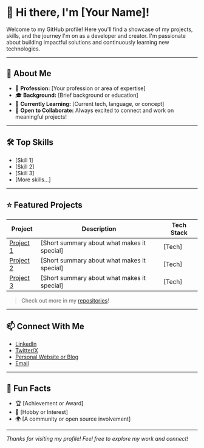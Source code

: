 # 👋 Hi there, I'm [Your Name]!

Welcome to my GitHub profile! Here you'll find a showcase of my projects, skills, and the journey I'm on as a developer and creator. I'm passionate about building impactful solutions and continuously learning new technologies.

---

## 🚀 About Me

- 💼 **Profession:** [Your profession or area of expertise]
- 🎓 **Background:** [Brief background or education]
- 🌱 **Currently Learning:** [Current tech, language, or concept]
- 🤝 **Open to Collaborate:** Always excited to connect and work on meaningful projects!

---

## 🛠️ Top Skills

- [Skill 1]
- [Skill 2]
- [Skill 3]
- [More skills...]

---

## ⭐ Featured Projects

| Project | Description | Tech Stack |
| ------- | ----------- | ---------- |
| [Project 1](#) | [Short summary about what makes it special] | [Tech] |
| [Project 2](#) | [Short summary about what makes it special] | [Tech] |
| [Project 3](#) | [Short summary about what makes it special] | [Tech] |

> Check out more in my [repositories](https://github.com/your-username?tab=repositories)!

---

## 📫 Connect With Me

- [LinkedIn](#)
- [Twitter/X](#)
- [Personal Website or Blog](#)
- [Email](mailto:your@email.com)

---

## 📝 Fun Facts

- 🏆 [Achievement or Award]
- 🧩 [Hobby or Interest]
- 🌍 [A community or open source involvement]

---

_Thanks for visiting my profile! Feel free to explore my work and connect!_
